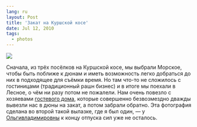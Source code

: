 ```yaml
---
lang: ru
layout: Post
title: 'Закат на Куршской косе'
date: Jul 12, 2010
tags:
  - photos
---
```


![](photo://2010-07-08_5D_8041_Artem_Sapegin)

Сначала, из трёх посёлков на Куршской косе, мы выбрали Морское, чтобы быть поближе к дюнам и иметь возможность легко добраться до них в подходящее для съёмки время. Но там что-то не сложилось с гостиницами (традиционный рашн бизнес) и в итоге мы поехали в Лесное, о чём ни разу потом не пожалели. Нам очень повезло с хозяевами [гостевого дома](http://parmasarkay.z83.ru/ "Гостевой дом «Парма»"), которые совершенно безвозмездно дважды вывезли нас в дюны на закат, а потом забрали обратно. Эта фотография сделана во второй такой вылазке, где я был один, — у [Ольгивладимировны](http://airve.livejournal.com/ "Журнал Ольгивладимировны") к концу отпуска сил уже не осталось.
